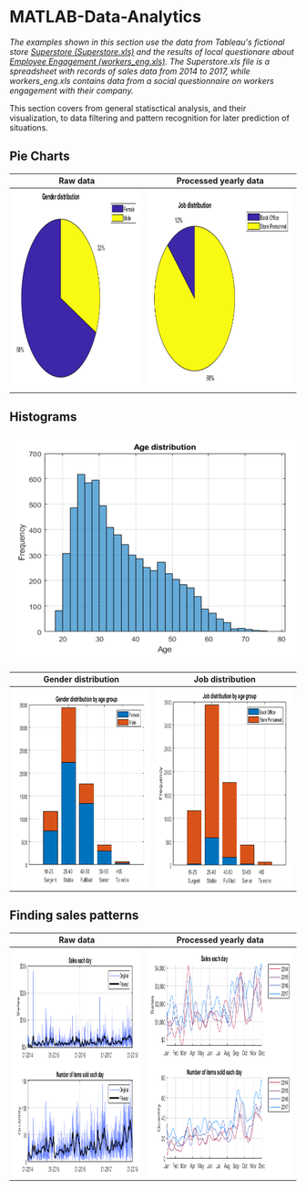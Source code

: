 # MATLAB-Data-Analytics
*The examples shown in this section use the data from Tableau's fictional store [Superstore (Superstore.xls)](https://community.tableau.com/s/question/0D54T00000CWeX8SAL/sample-superstore-sales-excelxls) and the results of local questionare about [Employee Engagement (workers_eng.xls)](https://github.com/MystoganX/MATLAB-Data-Analytics/blob/main/Workers_eng.xlsx). The Superstore.xls file is a spreadsheet with records of sales data from 2014 to 2017, while workers_eng.xls contains data from a social questionnaire on workers engagement with their company.*

This section covers from general statisctical analysis, and their visualization, to data filtering and pattern recognition for later prediction of situations. 

Pie Charts
---

Raw data |  Processed yearly data
:-------------------------:|:-------------------------:
<img src="https://github.com/MystoganX/MATLAB-Data-Analytics/blob/main/Figures/PieChart_Gender.png" width="800" height="350" />  |  <img src="https://github.com/MystoganX/MATLAB-Data-Analytics/blob/main/Figures/PieChart_Job.png" width="800" height="350" />

Histograms
---

<img src="https://github.com/MystoganX/MATLAB-Data-Analytics/blob/main/Figures/Histogram_Age.png" width="800" height="400" /> 

Gender distribution |  Job distribution
:-------------------------:|:-------------------------:
<img src="https://github.com/MystoganX/MATLAB-Data-Analytics/blob/main/Figures/Histogram_Age_Gender.png" width="800" height="350" />  |  <img src="https://github.com/MystoganX/MATLAB-Data-Analytics/blob/main/Figures/Histogram_Age_Job.png" width="800" height="350" />


Finding sales patterns
---

Raw data |  Processed yearly data
:-------------------------:|:-------------------------:
<img src="https://github.com/MystoganX/MATLAB-Data-Analytics/blob/main/Figures/FilteredSales_small.png" width="800" height="400" />  |  <img src="https://github.com/MystoganX/MATLAB-Data-Analytics/blob/main/Figures/YearlySales_small.png" width="800" height="400" />


